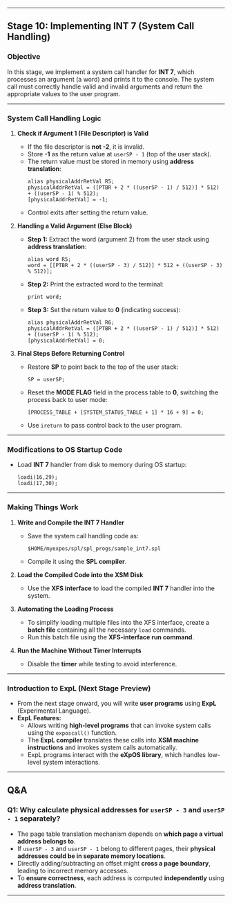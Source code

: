 
---

## **Stage 10: Implementing INT 7 (System Call Handling)**

### **Objective**  
In this stage, we implement a system call handler for **INT 7**, which processes an argument (a word) and prints it to the console. The system call must correctly handle valid and invalid arguments and return the appropriate values to the user program.

---

### **System Call Handling Logic**

1. **Check if Argument 1 (File Descriptor) is Valid**  
   - If the file descriptor is **not -2**, it is invalid.  
   - Store **-1** as the return value at `userSP - 1` (top of the user stack).  
   - The return value must be stored in memory using **address translation**:
     ```assembly
     alias physicalAddrRetVal R5;
     physicalAddrRetVal = ([PTBR + 2 * ((userSP - 1) / 512)] * 512) + ((userSP - 1) % 512);
     [physicalAddrRetVal] = -1;
     ```
   - Control exits after setting the return value.

2. **Handling a Valid Argument (Else Block)**  
   - **Step 1:** Extract the word (argument 2) from the user stack using **address translation**:
     ```assembly
     alias word R5;
     word = [[PTBR + 2 * ((userSP - 3) / 512)] * 512 + ((userSP - 3) % 512)];
     ```
   - **Step 2:** Print the extracted word to the terminal:
     ```assembly
     print word;
     ```
   - **Step 3:** Set the return value to **0** (indicating success):
     ```assembly
     alias physicalAddrRetVal R6;
     physicalAddrRetVal = ([PTBR + 2 * ((userSP - 1) / 512)] * 512) + ((userSP - 1) % 512);
     [physicalAddrRetVal] = 0;
     ```

3. **Final Steps Before Returning Control**
   - Restore **SP** to point back to the top of the user stack:
     ```assembly
     SP = userSP;
     ```
   - Reset the **MODE FLAG** field in the process table to **0**, switching the process back to user mode:
     ```assembly
     [PROCESS_TABLE + [SYSTEM_STATUS_TABLE + 1] * 16 + 9] = 0;
     ```
   - Use `ireturn` to pass control back to the user program.

---

### **Modifications to OS Startup Code**  

- Load **INT 7** handler from disk to memory during OS startup:  
  ```assembly
  loadi(16,29);
  loadi(17,30);
  ```

---

### **Making Things Work**  

1. **Write and Compile the INT 7 Handler**
   - Save the system call handling code as:
     ```shell
     $HOME/myexpos/spl/spl_progs/sample_int7.spl
     ```
   - Compile it using the **SPL compiler**.

2. **Load the Compiled Code into the XSM Disk**
   - Use the **XFS interface** to load the compiled **INT 7** handler into the system.

3. **Automating the Loading Process**
   - To simplify loading multiple files into the XFS interface, create a **batch file** containing all the necessary `load` commands.
   - Run this batch file using the **XFS-interface run command**.

4. **Run the Machine Without Timer Interrupts**
   - Disable the **timer** while testing to avoid interference.

---

### **Introduction to ExpL (Next Stage Preview)**  

- From the next stage onward, you will write **user programs** using **ExpL** (Experimental Language).  
- **ExpL Features:**
  - Allows writing **high-level programs** that can invoke system calls using the `exposcall()` function.
  - The **ExpL compiler** translates these calls into **XSM machine instructions** and invokes system calls automatically.
  - ExpL programs interact with the **eXpOS library**, which handles low-level system interactions.

---

## **Q&A**
### **Q1: Why calculate physical addresses for `userSP - 3` and `userSP - 1` separately?**  

- The page table translation mechanism depends on **which page a virtual address belongs to**.  
- If `userSP - 3` and `userSP - 1` belong to different pages, their **physical addresses could be in separate memory locations**.
- Directly adding/subtracting an offset might **cross a page boundary**, leading to incorrect memory accesses.
- To **ensure correctness**, each address is computed **independently** using **address translation**.

---

